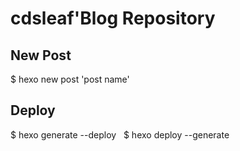 # cdsleaf'Blog Repository

## New Post

$ hexo new post 'post name'

## Deploy
$ hexo generate --deploy  
$ hexo deploy --generate
